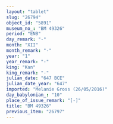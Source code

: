 ```yaml
---
layout: "tablet"
slug: "26794"
object_id: "5891"
museum_no_: "BM 49326"
period: "ENB"
day_remark: "-"
month: "XII"
month_remark: "-"
year: "1"
year_remark: "-"
king: "Kan"
king_remark: "-"
julian_date: "647 BCE"
julian_date_year: "647"
imported: "Melanie Gross (26/05/2016)"
day_babylonian_: "10"
place_of_issue_remark: "[-]"
title: "BM 49326"
previous_item: "26797"
---
```

